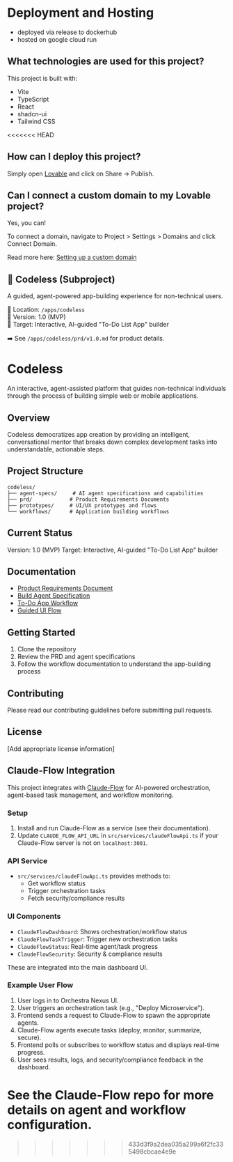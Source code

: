 # Deployment and Hosting
- deployed via release to dockerhub
- hosted on google cloud run 

## What technologies are used for this project?

This project is built with:

- Vite
- TypeScript
- React
- shadcn-ui
- Tailwind CSS

<<<<<<< HEAD
## How can I deploy this project?

Simply open [Lovable](https://lovable.dev/projects/30c6645e-b7eb-45d5-a467-3c279f2230c5) and click on Share -> Publish.

## Can I connect a custom domain to my Lovable project?

Yes, you can!

To connect a domain, navigate to Project > Settings > Domains and click Connect Domain.

Read more here: [Setting up a custom domain](https://docs.lovable.dev/tips-tricks/custom-domain#step-by-step-guide)

## 🧠 Codeless (Subproject)

A guided, agent-powered app-building experience for non-technical users.

📁 Location: `/apps/codeless`  
🔖 Version: 1.0 (MVP)  
🎯 Target: Interactive, AI-guided "To-Do List App" builder

➡️ See `/apps/codeless/prd/v1.0.md` for product details.

# Codeless

An interactive, agent-assisted platform that guides non-technical individuals through the process of building simple web or mobile applications.

## Overview

Codeless democratizes app creation by providing an intelligent, conversational mentor that breaks down complex development tasks into understandable, actionable steps.

## Project Structure

```
codeless/
├── agent-specs/     # AI agent specifications and capabilities
├── prd/            # Product Requirements Documents
├── prototypes/     # UI/UX prototypes and flows
└── workflows/      # Application building workflows
```

## Current Status

Version: 1.0 (MVP)
Target: Interactive, AI-guided "To-Do List App" builder

## Documentation

- [Product Requirements Document](prd/v1.0.md)
- [Build Agent Specification](agent-specs/build-agent.md)
- [To-Do App Workflow](workflows/to-do-app.json)
- [Guided UI Flow](prototypes/guided-ui.flow.json)

## Getting Started

1. Clone the repository
2. Review the PRD and agent specifications
3. Follow the workflow documentation to understand the app-building process

## Contributing

Please read our contributing guidelines before submitting pull requests.

## License

[Add appropriate license information]

## Claude-Flow Integration

This project integrates with [Claude-Flow](https://github.com/ruvnet/claude-flow) for AI-powered orchestration, agent-based task management, and workflow monitoring.

### Setup
1. Install and run Claude-Flow as a service (see their documentation).
2. Update `CLAUDE_FLOW_API_URL` in `src/services/claudeFlowApi.ts` if your Claude-Flow server is not on `localhost:3001`.

### API Service
- `src/services/claudeFlowApi.ts` provides methods to:
  - Get workflow status
  - Trigger orchestration tasks
  - Fetch security/compliance results

### UI Components
- `ClaudeFlowDashboard`: Shows orchestration/workflow status
- `ClaudeFlowTaskTrigger`: Trigger new orchestration tasks
- `ClaudeFlowStatus`: Real-time agent/task progress
- `ClaudeFlowSecurity`: Security & compliance results

These are integrated into the main dashboard UI.

### Example User Flow
1. User logs in to Orchestra Nexus UI.
2. User triggers an orchestration task (e.g., "Deploy Microservice").
3. Frontend sends a request to Claude-Flow to spawn the appropriate agents.
4. Claude-Flow agents execute tasks (deploy, monitor, summarize, secure).
5. Frontend polls or subscribes to workflow status and displays real-time progress.
6. User sees results, logs, and security/compliance feedback in the dashboard.

See the Claude-Flow repo for more details on agent and workflow configuration.
=======
>>>>>>> 433d3f9a2dea035a299a6f2fc335498cbcae4e9e
